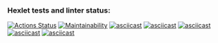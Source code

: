 ### Hexlet tests and linter status:
[![Actions Status](https://github.com/EvgenyCh97/python-project-49/workflows/hexlet-check/badge.svg)](https://github.com/EvgenyCh97/python-project-49/actions)
[![Maintainability](https://api.codeclimate.com/v1/badges/5e46220ca63e9e0040d1/maintainability)](https://codeclimate.com/github/EvgenyCh97/python-project-49/maintainability)
[![asciicast](https://asciinema.org/a/8lwtQZeyczAfh86FRPLOny3zQ.svg)](https://asciinema.org/a/8lwtQZeyczAfh86FRPLOny3zQ)
[![asciicast](https://asciinema.org/a/ZgZVrlwI9wcySh7GixkxDQkho.svg)](https://asciinema.org/a/ZgZVrlwI9wcySh7GixkxDQkho)
[![asciicast](https://asciinema.org/a/6QT3h2n9Rj8oGH4Mq3UvoYTAY.svg)](https://asciinema.org/a/6QT3h2n9Rj8oGH4Mq3UvoYTAY)
[![asciicast](https://asciinema.org/a/fDPq000oBxiB0WDiSgnZbPzh2.svg)](https://asciinema.org/a/fDPq000oBxiB0WDiSgnZbPzh2)
[![asciicast](https://asciinema.org/a/4Uls4zIpzcMTkrgaqklzk3cj7.svg)](https://asciinema.org/a/4Uls4zIpzcMTkrgaqklzk3cj7)
